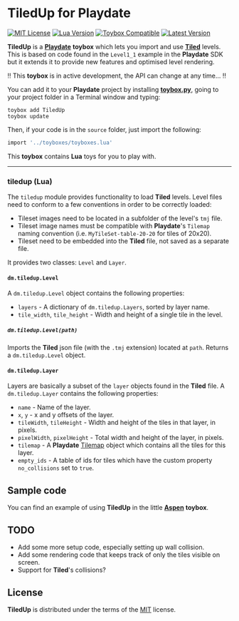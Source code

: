 # TiledUp for Playdate

[![MIT License](https://img.shields.io/github/license/DidierMalenfant/TiledUp)](https://spdx.org/licenses/MIT.html) [![Lua Version](https://img.shields.io/badge/Lua-5.4-yellowgreen)](https://lua.org) [![Toybox Compatible](https://img.shields.io/badge/toybox.py-compatible-brightgreen)](https://toyboxpy.io) [![Latest Version](https://img.shields.io/github/v/tag/DidierMalenfant/TiledUp)](https://github.com/DidierMalenfant/TiledUp/tags)

**TiledUp** is a [**Playdate**](https://play.date) **toybox** which lets you import and use [**Tiled**](https://www.mapeditor.org) levels. This is based on code found in the `Level1_1` example in the **Playdate** SDK but it extends it to provide new features and optimised level rendering.

‼️ This **toybox** is in active development, the API can change at any time... ‼️
 
You can add it to your **Playdate** project by installing [**toybox.py**](https://toyboxpy.io), going to your project folder in a Terminal window and typing:

```console
toybox add TiledUp
toybox update
```

Then, if your code is in the `source` folder, just import the following:

```lua
import '../toyboxes/toyboxes.lua'
```

This **toybox** contains **Lua** toys for you to play with.

---

### tiledup (Lua)

The `tiledup` module provides functionality to load **Tiled** levels. Level files need to conform to a few conventions in order to be correctly loaded:

* Tileset images need to be located in a subfolder of the level's `tmj` file.
* Tileset image names must be compatible with **Playdate**'s `Tilemap` naming convention (i.e. `MyTileSet-table-20-20` for tiles of 20x20).
* Tileset need to be embedded into the **Tiled** file, not saved as a separate file.

It provides two classes: `Level` and `Layer`.

#### `dm.tiledup.Level`

A `dm.tiledup.Level` object contains the following properties:

* `layers` -  A dictionary of `dm.tiledup.Layers`, sorted by layer name.
* `tile_width`, `tile_height` - Width and height of a single tile in the level.

##### `dm.tiledup.Level(path)`

Imports the **Tiled** json file (with the `.tmj` extension) located at `path`. Returns a `dm.tiledup.Level` object.

#### `dm.tiledup.Layer`

Layers are basically a subset of the `layer` objects found in the **Tiled** file. A `dm.tiledup.Layer` contains the following properties:

* `name` - Name of the layer.
* `x`, `y` - x and y offsets of the layer.
* `tileWidth`, `tileHeight` - Width and height of the tiles in that layer, in pixels.
* `pixelWidth`, `pixelHeight` - Total width and height of the layer, in pixels.
* `tilemap` - A **Playdate** [Tilemap](https://sdk.play.date/1.12.3/Inside%20Playdate.html#C-graphics.tilemap) object which contains all the tiles for this layer.
* `empty_ids` - A table of ids for tiles which have the custom property `no_collisions` set to `true`.

## Sample code

You can find an example of using **TiledUp** in the little [**Aspen**](https://github.com/DidierMalenfant/Aspen) **toybox**.

## TODO

* Add some more setup code, especially setting up wall collision.
* Add some rendering code that keeps track of only the tiles visible on screen.
* Support for **Tiled**'s collisions?

## License

**TiledUp** is distributed under the terms of the [MIT](https://spdx.org/licenses/MIT.html) license.
